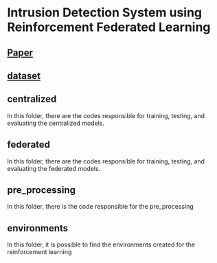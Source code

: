 # Intrusion Detection System using Reinforcement Federated Learning

## [Paper](https://sol.sbc.org.br/index.php/sbrc_estendido/article/view/35889/35676)

## [dataset](https://www.unb.ca/cic/datasets/ids-2017.html)

## centralized
In this folder, there are the codes responsible for training, testing, and evaluating the centralized models.

## federated
In this folder, there are the codes responsible for training, testing, and evaluating the federated models.

## pre_processing
In this folder, there is the code responsible for the pre_processing

## environments 
In this folder, it is possible to find the environments created for the reinforcement learning 
